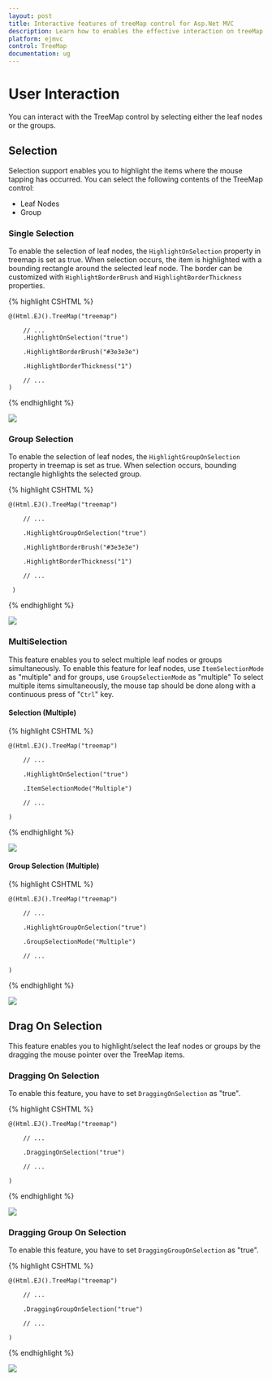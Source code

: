 ```yaml
---
layout: post
title: Interactive features of treeMap control for Asp.Net MVC
description: Learn how to enables the effective interaction on treeMap elements
platform: ejmvc
control: TreeMap
documentation: ug
---
```


# User Interaction

You can interact with the TreeMap control by selecting either the leaf nodes or the groups.

## Selection

Selection support enables you to highlight the items where the mouse tapping has occurred. You can select the following contents of the TreeMap control:

* Leaf Nodes
* Group

### Single Selection

To enable the selection of leaf nodes, the `HighlightOnSelection` property in treemap is set as true. When selection occurs, the item is highlighted with a bounding rectangle around the selected leaf node.
The border can be customized with `HighlightBorderBrush` and `HighlightBorderThickness` properties.


{% highlight CSHTML %}

    @(Html.EJ().TreeMap("treemap")
        
        // ...
        .HighlightOnSelection("true")
        
        .HighlightBorderBrush("#3e3e3e")
        
        .HighlightBorderThickness("1")
        
        // ...
    )

{% endhighlight %}

![](User-Interaction_images/User-Interaction_img1.png)

### Group Selection

To enable the selection of leaf nodes, the `HighlightGroupOnSelection` property in treemap is set as true. When selection occurs, bounding rectangle highlights the selected group.

{% highlight CSHTML %}

    @(Html.EJ().TreeMap("treemap")
    
        // ...
    
        .HighlightGroupOnSelection("true")
    
        .HighlightBorderBrush("#3e3e3e")
    
        .HighlightBorderThickness("1")
    
        // ...
                
     )

        
{% endhighlight %}
        
![](User-Interaction_images/User-Interaction_img3.png)

### MultiSelection

This feature enables you to select multiple leaf nodes or groups simultaneously. To enable this feature for leaf nodes, use `ItemSelectionMode` as "multiple" and for groups, use `GroupSelectionMode` as "multiple"
To select multiple items simultaneously, the mouse tap should be done along with a continuous press of "`Ctrl`" key.  

#### Selection (Multiple)

{% highlight CSHTML %}

    @(Html.EJ().TreeMap("treemap")

        // ...
                
        .HighlightOnSelection("true")
                
        .ItemSelectionMode("Multiple")
                
        // ...
                
    )
        
{% endhighlight %}

![](User-Interaction_images/User-Interaction_img2.png)

#### Group Selection (Multiple)

{% highlight CSHTML %}

    @(Html.EJ().TreeMap("treemap")

        // ...
                
        .HighlightGroupOnSelection("true")
                
        .GroupSelectionMode("Multiple")
                
        // ...
                
    )
        
{% endhighlight %}

![](User-Interaction_images/User-Interaction_img4.png)

## Drag On Selection

This feature enables you to highlight/select the leaf nodes or groups by the dragging the mouse pointer over the TreeMap items.

### Dragging On Selection

To enable this feature, you have to set `DraggingOnSelection` as "true".

{% highlight CSHTML %}

    @(Html.EJ().TreeMap("treemap")
    
        // ...
                
        .DraggingOnSelection("true")
                
        // ...
                
    )
        
{% endhighlight %}

![](User-Interaction_images/User-Interaction_img5.png)

### Dragging Group On Selection

To enable this feature, you have to set `DraggingGroupOnSelection` as "true".

{% highlight CSHTML %}

    @(Html.EJ().TreeMap("treemap")
    
        // ...
                
        .DraggingGroupOnSelection("true")
                
        // ...
                
    )
        
{% endhighlight %}

![](User-Interaction_images/User-Interaction_img6.png)
